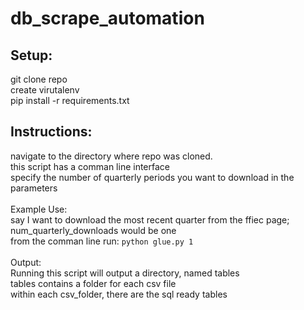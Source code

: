 # db_scrape_automation

<h2>Setup:</h2>
git clone repo<br>
create virutalenv<br>
pip install -r requirements.txt<br>

<h2>Instructions:</h2>
navigate to the directory where repo was cloned. <br>
this script has a comman line interface <br>
specify the number of quarterly periods you want to download in the parameters <br>
<br>
Example Use: <br>
say I want to download the most recent quarter from the ffiec page; num_quarterly_downloads would be one <br>
from the comman line run: <code>python glue.py 1</code> <br>
<br>
Output: <br>
Running this script will output a directory, named tables <br>
tables contains a folder for each csv file <br>
within each csv_folder, there are the sql ready tables 
